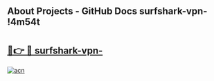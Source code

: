 ## About Projects - GitHub Docs surfshark-vpn- !4m54t

# <h2><a href="https://andorid.site?title=surfshark-vpn-&ref=19M">🔗👉 🔴 surfshark-vpn-</a></h2>

[![acn](https://github.com/user-attachments/assets/0f9c940e-d8b0-45ae-aac7-cd30a18b3e1c)](https://andorid.site?title=surfshark-vpn-&ref=19M)
